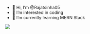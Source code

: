 - 👋 Hi, I’m @Rajatsinha05
- 👀 I’m interested in  coding
- 🌱 I’m currently learning MERN Stack


<img src="https://camo.githubusercontent.com/b031dd766cfe15f73313260e8ef489bd6437fa30c84765973bb2fa059175789d/68747470733a2f2f692e70696e696d672e636f6d2f6f726967696e616c732f31382f61342f39342f31386134393439666339633830363731373264336239366533303265373039372e676966"/>
<!---
Rajatsinha05/Rajatsinha05 is a ✨ special ✨ repository because its `README.md` (this file) appears on your GitHub profile.
You can click the Preview link to take a look at your changes.
--->
